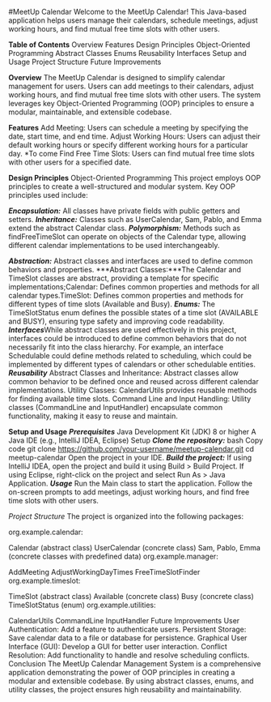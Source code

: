 #MeetUp Calendar
Welcome to the MeetUp Calendar! 
This Java-based application helps users manage their calendars, schedule meetings, adjust working hours, and find mutual free time slots with other users.

**Table of Contents**
Overview
Features
Design Principles
Object-Oriented Programming
Abstract Classes
Enums
Reusability
Interfaces
Setup and Usage
Project Structure
Future Improvements

**Overview**
The MeetUp Calendar is designed to simplify calendar management for users. Users can add meetings to their calendars, adjust working hours, and find mutual free time slots with other users. The system leverages key Object-Oriented Programming (OOP) principles to ensure a modular, maintainable, and extensible codebase.

**Features**
Add Meeting: Users can schedule a meeting by specifying the date, start time, and end time.
Adjust Working Hours: Users can adjust their default working hours or specify different working hours for a particular day. *To come
Find Free Time Slots: Users can find mutual free time slots with other users for a specified date.

**Design Principles**
Object-Oriented Programming
This project employs OOP principles to create a well-structured and modular system. Key OOP principles used include:

  ***Encapsulation:*** All classes have private fields with public getters and setters.
  ***Inheritance:*** Classes such as UserCalendar, Sam, Pablo, and Emma extend the abstract Calendar class.
  ***Polymorphism:*** Methods such as findFreeTimeSlot can operate on objects of the Calendar type, allowing different calendar implementations to be used interchangeably.
  
  ***Abstraction:*** Abstract classes and interfaces are used to define common behaviors and properties.
  ***Abstract Classes:***The Calendar and TimeSlot classes are abstract, providing a template for specific implementations;Calendar: Defines common properties and methods for all calendar types.TimeSlot: Defines       common properties and methods for different types of time slots (Available and Busy).
  ***Enums:*** The TimeSlotStatus enum defines the possible states of a time slot (AVAILABLE and BUSY), ensuring type safety and improving code readability.
  ***Interfaces***While abstract classes are used effectively in this project, interfaces could be introduced to define common behaviors that do not necessarily fit into the class hierarchy. For example, an 
  interface Schedulable   could define methods related to scheduling, which could be implemented by different types of calendars or other schedulable entities.
  ***Reusability***
  Abstract Classes and Inheritance: Abstract classes allow common behavior to be defined once and reused across different calendar implementations.
  Utility Classes: CalendarUtils provides reusable methods for finding available time slots.
  Command Line and Input Handling: Utility classes (CommandLine and InputHandler) encapsulate common functionality, making it easy to reuse and maintain.


**Setup and Usage**
***Prerequisites***
Java Development Kit (JDK) 8 or higher
A Java IDE (e.g., IntelliJ IDEA, Eclipse)
Setup
***Clone the repository:***
bash
Copy code
git clone https://github.com/your-username/meetup-calendar.git
cd meetup-calendar
Open the project in your IDE.
***Build the project:***
If using IntelliJ IDEA, open the project and build it using Build > Build Project.
If using Eclipse, right-click on the project and select Run As > Java Application.
***Usage***
Run the Main class to start the application. Follow the on-screen prompts to add meetings, adjust working hours, and find free time slots with other users.

*Project Structure*
The project is organized into the following packages:

org.example.calendar:

Calendar (abstract class)
UserCalendar (concrete class)
Sam, Pablo, Emma (concrete classes with predefined data)
org.example.manager:

AddMeeting
AdjustWorkingDayTimes
FreeTimeSlotFinder
org.example.timeslot:

TimeSlot (abstract class)
Available (concrete class)
Busy (concrete class)
TimeSlotStatus (enum)
org.example.utilities:

CalendarUtils
CommandLine
InputHandler
Future Improvements
User Authentication: Add a feature to authenticate users.
Persistent Storage: Save calendar data to a file or database for persistence.
Graphical User Interface (GUI): Develop a GUI for better user interaction.
Conflict Resolution: Add functionality to handle and resolve scheduling conflicts.
Conclusion
The MeetUp Calendar Management System is a comprehensive application demonstrating the power of OOP principles in creating a modular and extensible codebase. By using abstract classes, enums, and utility classes, the project ensures high reusability and maintainability.
